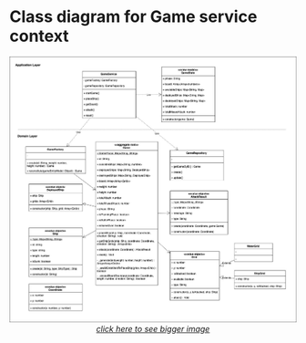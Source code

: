 # Class diagram for Game service context

<p align="center">
  <a href="./Battleship.jpg" target="_blank">
    <img src="./Battleship.jpg" width="800">
  </a>
  <br>
  <em><a href="./Battleship.jpg" target="_blank">click here to see bigger image</a></em>
</p>